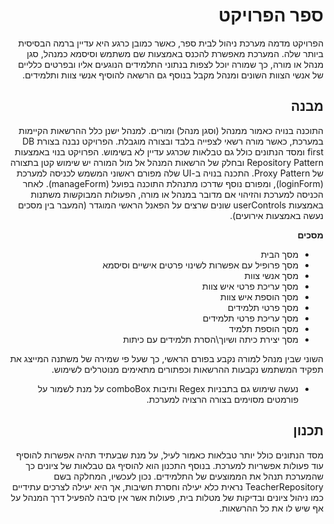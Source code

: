 <div dir = "rtl">

# ספר הפרויקט 

הפרויקט מדמה מערכת ניהול לבית ספר, כאשר כמובן כרגע היא עדיין ברמה הבסיסית ביותר שלה.
המערכת מאפשרת להכנס באמצעות שם משתמש וסיסמא כמנהל, סגן מנהל או מורה, כך שמורה יוכל לצפות בנתוני התלמידים הנוגעים אליו ובפרטים כלליים של אנשי הצוות השונים ומנהל מקבל בנוסף גם הרשאה להוסיף אנשי צוות ותלמידים.

## מבנה
התוכנה בנויה כאמור ממנהל (וסגן מנהל) ומורים.
למנהל ישנן כלל ההרשאות הקיימות במערכת, כאשר מורה רשאי לצפייה בלבד ובצורה מוגבלת.
הפרויקט נבנה בצורת DB first ומסד הנתונים כולל גם טבלאות שכרגע עדיין לא בשימוש.
הפרויקט בנוי באמצעות Repository Pattern ובחלק של הרשאות המנהל אל מול המורה יש שימוש קטן בתצורה של Proxy Pattern.
התכנה בנויה ב-UI שלה מפורם ראשוני המשמש לכניסה למערכת (loginForm), ומפורם נוסף שדרכו מתנהלת התוכנה בפועל (manageForm).
לאחר הכניסה למערכת והזיהוי אם מדובר במנהל או מורה, הפעולות המבוקשות משתנות באמצעות userControls שונים שרצים על הפאנל הראשי המוגדר (המעבר בין מסכים נעשה באמצעות אירועים).

**מסכים**

 * מסך הבית
 * מסך פרופיל עם אפשרות לשינוי פרטים אישיים וסיסמא
 * מסך אנשי צוות
 * מסך עריכת פרטי איש צוות
 * מסך הוספת איש צוות
 * מסך פרטי תלמידים
 * מסך עריכת פרטי תלמידים
 * מסך הוספת תלמיד
 * מסך יצירת כיתה ושיוך\הסרת תלמידים עם כיתות

 השוני שבין מנהל למורה נקבע בפורם הראשי, כך שעל פי שמירה של משתנה המייצג את תפקיד המשתמש נקבעות ההרשאות וכפתורים מתאימים מנוטרלים לשימוש.

   * נעשה שימוש גם בתבניות Regex ותיבות comboBox על מנת לשמור על פורמטים מסוימים בצורה הרצויה למערכת.

## תכנון

מסד הנתונים כולל יותר טבלאות כאמור לעיל, על מנת שבעתיד תהיה אפשרות להוסיף עוד פעולות אפשריות למערכת.
בנוסף התכנון הוא להוסיף גם טבלאות של ציונים כך שהמערכת תנהל את הממוצעים של התלמידים.
נכון לעכשיו, המחלקה בשם TeacherRepository נראית כלא יעילה וחסרת חשיבות, אך היא יעילה לצרכים עתידיים כמו ניהול ציונים ובדיקות של מטלות בית, פעולות אשר אין סיבה להפעיל דרך המנהל על אף שיש לו את כל ההרשאות.

</div>